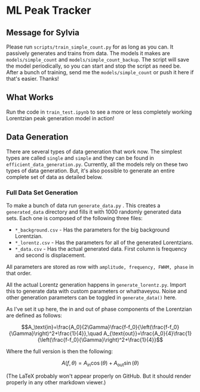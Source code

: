 # ML Peak Tracker

## Message for Sylvia

Please run `scripts/train_simple_count.py` for as long as you can. It passively generates and trains from data. The models it makes are `models/simple_count` and `models/simple_count_backup`. The script will save the model periodically, so you can start and stop the script as need be. After a bunch of training, send me the `models/simple_count` or push it here if that's easier. Thanks!

## What Works

Run the code in `train_test.ipynb` to see a more or less completely working Lorentzian peak generation model in action!

## Data Generation

There are several types of data generation that work now. The simplest types are called `single` and `simple` and they can be found in `efficient_data_generation.py`. Currently, all the models rely on these two types of data generation. But, it's also possible to generate an entire complete set of data as detailed below.

### Full Data Set Generation

To make a bunch of data run `generate_data.py` . This creates a `generated_data` directory and fills it with 1000 randomly generated data sets. Each one is composed of the following three files:

- `*_background.csv` - Has the parameters for the big background Lorentzian.
- `*_lorentz.csv` - Has the parameters for all of the generated Lorentzians.
- `*_data.csv` - Has the actual generated data. First column is frequency and second is displacement.

All parameters are stored as row with `amplitude, frequency, FWHM, phase` in that order.

All the actual Lorentz generation happens in `generate_lorentz.py`. Import this to generate data with custom parameters or whathaveyou. Noise and other generation parameters can be toggled in `generate_data()` here.

As I've set it up here, the in and out of phase components of the Lorentzian are defined as follows:

$$A_\text{in}=\frac{A_0}{2\Gamma}\frac{f-f_0}{\left(\frac{f-f_0}{\Gamma}\right)^2+\frac{1}{4}},\quad A_{\text{out}}=\frac{A_0}{4}\frac{1}{\left(\frac{f-f_0}{\Gamma}\right)^2+\frac{1}{4}}$$ 

Where the full version is then the following:

$$A(f,\theta)=A_\text{in}\cos(\theta)+A_\text{out}\sin(\theta)$$

(The LaTeX probably won't appear properly on GitHub. But it should render properly in any other markdown viewer.)